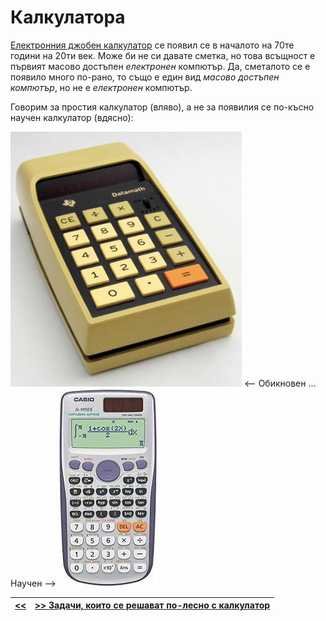 Калкулатора
===========
[Електронния джобен калкулатор][10] се появил се в началото на 70те години на 20ти век.
Може би не си давате сметка, но това всъщност е първият масово достъпен *електронен* компютър.
Да, сметалото се е появило много по-рано, то също е един вид *масово достъпен компютър*, но не е *електронен* компютър.

Говорим за простия калкулатор (вляво), а не за появилия се по-късно научен калкулатор (вдясно):

![Texas Instruments TI-2500 "Datamath"](ti-2500.png) <-- Обикновен ... Научен --> ![Научен калкулатор](sci-calculator.png)


|[<<](s02.md) | [>> Задачи, които се решават по-лесно с калкулатор](s04.md)|
|--|--|


<!-- Calculations - easy, **hard**, **_tedious_** -->
[10]: https://www.edn.com/ti-enters-calculator-market-september-21-1972/
[20]: http://www.datamath.org/Story/Datamath.htm
